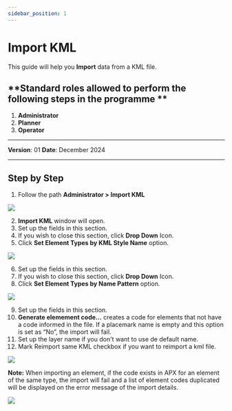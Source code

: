 ```yaml
---
sidebar_position: 1
---
```


# Import KML

This guide will help you **Import** data from a KML file.

## **Standard roles allowed to perform the following steps in the programme **

1.	**Administrator**
2.	**Planner**
3.	**Operator**

------------

**Version**: 01
**Date**: December 2024

------------
## **Step by Step**

<!---![](/img/15.Imports/Imports2.png)
![](/img/15.Imports/Imports3.png)
![](/img/15.Imports/Imports4.png)
![](/img/15.Imports/Imports5.png)
![](/img/15.Imports/Imports6.png)
![](/img/15.Imports/Imports7.png)--->

1. Follow the path **Administrator > Import KML**

![](/img/15.Imports/import_kml_0.png)

2. **Import KML** window will open.
3. Set up the fields in this section.
4. If you wish to close this section, click **Drop Down** Icon.
5. Click **Set Element Types by KML Style Name** option.


![](/img/15.Imports/import_kml_1.png)

6. Set up the fields in this section.
7. If you wish to close this section, click **Drop Down** Icon.
8. Click **Set Element Types by Name Pattern** option.


![](/img/15.Imports/import_kml_2.png)

9. Set up the fields in this section.
10. **Generate elemement code...** creates a code for elements that not have a code informed in the file. If a placemark name is empty and this option is set as “No”, the import will fail.
11. Set up the layer name if you don't want to use de default name.
12. Mark Reimport same KML checkbox if you want to reimport a kml file.


![](/img/15.Imports/import_kml_3.png)

**Note:** When importing an element, if the code exists in APX for an element of the same type, the import will fail and a list of element codes duplicated will be displayed on the error message of the import details.


![](/img/15.Imports/import_kml_4.png)

